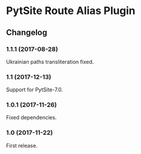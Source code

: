 # PytSite Route Alias Plugin


## Changelog


### 1.1.1 (2017-08-28)

Ukrainian paths transliteration fixed.


### 1.1 (2017-12-13)

Support for PytSite-7.0.


### 1.0.1 (2017-11-26)

Fixed dependencies.


### 1.0 (2017-11-22)

First release.
